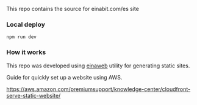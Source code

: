 This repo contains the source for einabit.com/es site

### Local deploy

`npm run dev`

### How it works

This repo was developed using [einaweb](https://github.com/Einabit/einaweb) utility for generating static sites.

Guide for quickly set up a website using AWS.

https://aws.amazon.com/premiumsupport/knowledge-center/cloudfront-serve-static-website/
